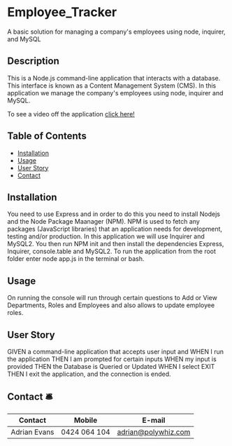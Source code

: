 # Employee_Tracker
A basic solution for managing a company's employees using node, inquirer, and MySQL

## Description
This is a Node.js command-line application that interacts with a database. This interface is known as a Content Management System (CMS). In this  application we manage the company's employees using node, inquirer and MySQL. 

To see a video off the application [click here!](https://www.dropbox.com/s/50k3tiyjg03cb92/Screen%20Recording%202021-04-18%20at%205.31.14%20pm.mov?dl=0)


## Table of Contents

* [Installation](#installation)
* [Usage](#usage)
* [User Story](#story)
* [Contact](#contact)


## Installation
You need to use Express and in order to do this you need to install Nodejs and the Node Package Maanager (NPM).
NPM is used to fetch any packages (JavaScript libraries) that an application needs for development, testing and/or production. In this application we will use Inquirer and MySQL2.
You then run NPM init and then install the dependencies Express, Inquirer, console.table and MySQL2.
To run the application from the root folder enter node app.js in the terminal or bash.

## Usage
On running the console will run through certain questions to Add or View Departments, Roles and Employees and also allows to update employee roles. 

## User Story
GIVEN a command-line application that accepts user input and
WHEN I run the application
THEN I am prompted for certain inputs
WHEN my input is provided 
THEN the Database is Queried or Updated
WHEN I select EXIT
THEN I exit the application, and the connection is ended. 

## Contact :bellhop_bell:

Contact | Mobile | E-mail
------------ | ------------- | ------------
Adrian Evans | 0424 064 104 | adrian@polywhiz.com
